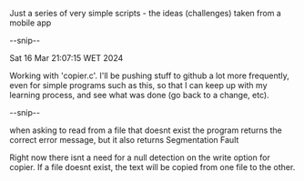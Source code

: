 Just a series of very simple scripts - the ideas (challenges) taken from a mobile app

--snip--

Sat 16 Mar 21:07:15 WET 2024

Working with 'copier.c'. I'll be pushing stuff to github a lot more frequently, even for simple programs such as this, so that I can keep up with my learning process, and see what was done (go back to a change, etc).

--snip--

when asking to read from a file that doesnt exist the program returns the correct error message, but it also returns Segmentation Fault

Right now there isnt a need for a null detection on the write option for copier. If a file doesnt exist, the text will be copied from one file to the other.
